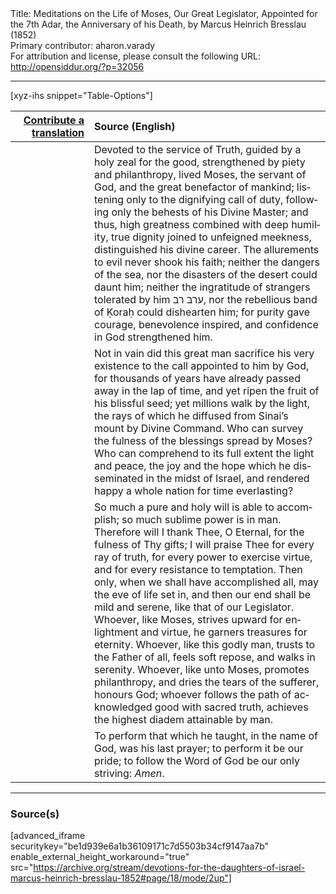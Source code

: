 <html>
<head></head>
<body>
Title: Meditations on the Life of Moses, Our Great Legislator, Appointed for the 7th Adar, the Anniversary of his Death, by Marcus Heinrich Bresslau (1852)<br />
Primary contributor: aharon.varady<br />
For attribution and license, please consult the following URL: <a href="http://opensiddur.org/?p=32056">http://opensiddur.org/?p=32056</a>
<p />
<hr />

[xyz-ihs snippet="Table-Options"]<table style="margin-left: auto; margin-right: auto;" class="draggable">
<thead><tr><th id="x" style="text-align: right;"><a href="/translate/" target="_blank" rel="noopener">Contribute a translation</a></th><th style="text-align: left;">Source (English)</th></tr></thead>
<tbody>
<tr><td style="vertical-align:top;" width="25%">
<div class="liturgy" lang="he">

</span></div></td>
 
<td style="vertical-align:top;">
<div class="english" lang="en">
Devoted to the service of Truth, guided by a holy zeal for the good, strengthened by piety and philanthropy, lived Moses, the servant of God, and the great benefactor of mankind; listening only to the dignifying call of duty, following only the behests of his Divine Master; and thus, high greatness combined with deep humility, true dignity joined to unfeigned meekness, distinguished his divine career. The allurements to evil never shook his faith; neither the dangers of the sea, nor the disasters of the desert could daunt him; neither the ingratitude of strangers tolerated by him <span class="hebrew" lang="he">ערב רב</span>, nor the rebellious band of Ḳoraḥ could dishearten him; for purity gave courage, benevolence inspired, and confidence in God strengthened him. 
</div></td></tr>


<tr><td style="vertical-align:top;">
<div class="liturgy" lang="he">

</span></div></td>
 
<td style="vertical-align:top;">
<div class="english" lang="en">
Not in vain did this great man sacrifice his very existence to the call appointed to him by God, for thousands of years have already passed away in the lap of time, and yet ripen the fruit of his blissful seed; yet millions walk by the light, the rays of which he diffused from Sinai’s mount by Divine Command. Who can survey the fulness of the blessings spread by Moses? Who can comprehend to its full extent the light and peace, the joy and the hope which he disseminated in the midst of Israel, and rendered happy a whole nation for time everlasting? 
</div></td></tr>


<tr><td style="vertical-align:top;">
<div class="liturgy" lang="he">

</span></div></td>
 
<td style="vertical-align:top;">
<div class="english" lang="en">
So much a pure and holy will is able to accomplish; so much sublime power is in man. Therefore will I thank Thee, O Eternal, for the fulness of Thy gifts; I will praise Thee for every ray of truth, for every power to exercise virtue, and for every resistance to temptation. Then only, when we shall have accomplished all, may the eve of life set in, and then our end shall be mild and serene, like that of our Legislator. Whoever, like Moses, strives upward for enlightment and virtue, he garners treasures for eternity. Whoever, like this godly man, trusts to the Father of all, feels soft repose, and walks in serenity. Whoever, like unto Moses, promotes philanthropy, and dries the tears of the sufferer, honours God; whoever follows the path of acknowledged good with sacred truth, achieves the highest diadem attainable by man. 
</div></td></tr>


<tr><td style="vertical-align:top;">
<div class="liturgy" lang="he">

</span></div></td>
 
<td style="vertical-align:top;">
<div class="english" lang="en">
To perform that which he taught, in the name of God, was his last prayer; to perform it be our pride; to follow the Word of God be our only striving: <em>Amen</em>.
</div></td></tr>
</tbody></table>

<hr />

<h3>Source(s)</h3>

[advanced_iframe securitykey="be1d939e6a1b36109171c7d5503b34cf9147aa7b" enable_external_height_workaround="true" src="https://archive.org/stream/devotions-for-the-daughters-of-israel-marcus-heinrich-bresslau-1852#page/18/mode/2up"]

&nbsp;
</body>
</html>